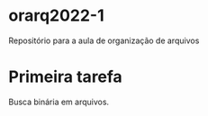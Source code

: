 # orarq2022-1
Repositório para a aula de organização de arquivos

# Primeira tarefa 
Busca binária em arquivos.
